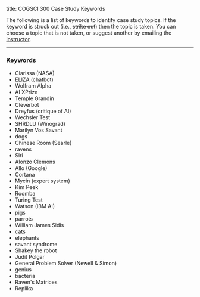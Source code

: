 title: COGSCI 300 Case Study Keywords

The following is a list of keywords to identify case study topics.  If the keyword is struck out (i.e., <s>strike out</s>) then the topic is taken.  You can choose a topic that is not taken, or suggest another by emailing the [instructor](cogsci300@gmail.com).

 * * *

### Keywords

 - Clarissa (NASA)
 - ELIZA (chatbot)
 - Wolfram Alpha
 - AI XPrize
 - Temple Grandin
 - Cleverbot
 - Dreyfus (critique of AI)
 - Wechsler Test
 - SHRDLU (Winograd)
 - Marilyn Vos Savant
 - dogs
 - Chinese Room (Searle)
 - ravens
 - Siri
 - Alonzo Clemons
 - Allo (Google)
 - Cortana
 - Mycin (expert system)
 - Kim Peek
 - Roomba
 - Turing Test
 - Watson (IBM AI)
 - pigs
 - parrots
 - William James Sidis
 - cats
 - elephants
 - savant syndrome
 - Shakey the robot
 - Judit Polgar
 - General Problem Solver (Newell & Simon)
 - genius
 - bacteria
 - Raven's Matrices
 - Replika





